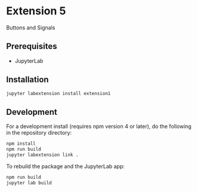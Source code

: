 # Extension 5

Buttons and Signals


## Prerequisites

* JupyterLab

## Installation

```bash
jupyter labextension install extension1
```

## Development

For a development install (requires npm version 4 or later), do the following in the repository directory:

```bash
npm install
npm run build
jupyter labextension link .
```

To rebuild the package and the JupyterLab app:

```bash
npm run build
jupyter lab build
```

